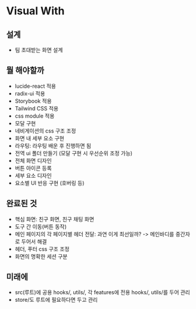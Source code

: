 # Visual With

## 설계

- 팀 초대받는 화면 설계

## 뭘 해야할까

- lucide-react 적용
- radix-ui 적용
- Storybook 적용
- Tailwind CSS 적용
- css module 적용
- 모달 구현
- 네비게이션의 css 구조 조정
- 화면 내 세부 요소 구현
- 라우팅: 라우팅 배운 후 진행하면 됨
- 전역 ui 폴더 만들기 (모달 구현 시 우선순위 조정 가능)
- 전체 화면 디자인
- 버튼 아이콘 등록
- 세부 요소 디자인
- 요소별 UI 반응 구현 (호버링 등)

## 완료된 것

- 핵심 화면: 친구 화면, 친구 채팅 화면
- 도구 간 이동(버튼 동작)
- 메인 페이지의 각 페이지별 헤더 전달: 과연 이게 최선일까? -> 메인바디를 중간자로 두어서 해결
- 헤더, 푸터 css 구조 조정
- 화면의 명확한 세션 구분

## 미래에

- src(루트)에 공용 hooks/, utils/, 각 features에 전용 hooks/, utils/를 두어 관리
- store/도 루트에 필요하다면 두고 관리



